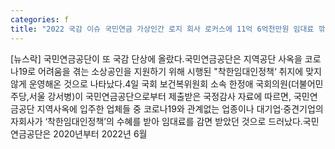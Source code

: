 ```yaml
---
categories: f
title: "2022 국감 이슈 국민연금 가상인간 로지 회사 로커스에 11억 6억천만원 임대료 깎아줘"
---
```

[뉴스락] 국민연금공단이 또 국감 단상에 올랐다.국민연금공단은 지역공단 사옥을 코로나19로 어려움을 겪는 소상공인을 지원하기 위해 시행된 "착한임대인정책‘ 취지에 맞지 않게 운영해온 것으로 나타났다.4일 국회 보건복위원회 소속 한정애 국회의원(더불어민주당,서울 강서병)이 국민연금공단으로부터 제출받은 국정감사 자료에 따르면, 국민연금공단 지역사옥에 입주한 업체들 중 코로나19와 관계없는 업종이나 대기업·중견기업의 자회사가 ‘착한임대인정책’의 수혜를 받아 임대료를 감면 받았던 것으로 드러났다.국민연금공단은 2020년부터 2022년 6월